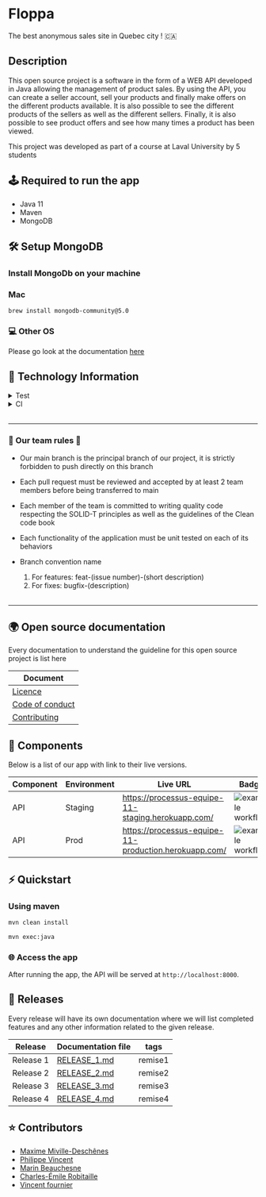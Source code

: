 #  Floppa

The best anonymous sales site in Quebec city ! 🇨🇦

## Description 

This open source project is a software in the form of a WEB API developed in Java allowing the management of product sales. 
By using the API, you can create a seller account, sell your products and finally make offers on the different products available.
It is also possible to see the different products of the sellers as well as the different sellers. 
Finally, it is also possible to see product offers and see how many times a product has been viewed.

This project was developed as part of a course at Laval University by 5 students

## 🕹 Required to run the app

- Java 11
- Maven
- MongoDB

## 🛠 Setup MongoDB

### Install MongoDb on your machine 

### Mac

```
brew install mongodb-community@5.0
```


### 💻 Other OS

Please go look at the documentation [here](https://www.mongodb.com/docs/manual/installation/)

## 📱 Technology Information

<details>
<summary> Test </summary>
<p>END to END testing : Rest assured 5.0.1</p>
<p>Unit test : Junit 5.7.2 and Mockito 2.28.2</p>
</details>

<details>
<summary> CI  </summary>
<p> Github action Java CI with Maven </p>
</details>
 <br />
<hr />

### 👭 Our team rules 👬

* Our main branch is the principal branch of our project, it is strictly forbidden to push directly on this branch
* Each pull request must be reviewed and accepted by at least 2 team members before being transferred to main
* Each member of the team is committed to writing quality code respecting the SOLID-T principles as well as the guidelines of the Clean code book
* Each functionality of the application must be unit tested on each of its behaviors
* Branch convention name
  1. For features: feat-(issue number)-(short description)
  2. For fixes: bugfix-(description)

  <br />
<hr />

## 🌍 Open source documentation

Every documentation to understand the guideline for this open source project is list here

| Document   | 
| --------- | 
| [Licence](./LICENSE)   |
| [Code of conduct](./CODE_OF_CONDUCT.md) |
| [Contributing](./CONTRIBUTING.md) | 



## 🧩 Components

Below is a list of our app with link to their live versions.

| Component | Environment | Live URL                                                 | Badge |
| --------- | ----------- | ---------------------------------------------------------|--------|
| API       | Staging     | https://processus-equipe-11-staging.herokuapp.com/       | ![example workflow](https://github.com/GLO2003-H22-eq11/H22-projet/actions/workflows/deployStaging.yml/badge.svg) |
| API       | Prod        | https://processus-equipe-11-production.herokuapp.com/    | ![example workflow](https://github.com/GLO2003-H22-eq11/H22-projet/actions/workflows/deployProd.yml/badge.svg?branch=tag)|



## ⚡️ Quickstart

### Using maven


```bash
mvn clean install 

mvn exec:java
```

### 🌐 Access the app

After running the app, the API will be served at `http://localhost:8000`.

## 📆 Releases

Every release will have its own documentation where we will list completed features and any other information related to the given release.

| Release   | Documentation file                 |  tags        |
| --------- |------------------------------------| -------------|
| Release 1 | [RELEASE_1.md](./exercices/tp1.md) | remise1      |
| Release 2 | [RELEASE_2.md](./exercices/tp2.md) | remise2      |
| Release 3 | [RELEASE_3.md](./exercices/tp3.md) | remise3      |
| Release 4 | [RELEASE_4.md](./exercices/tp4.md) | remise4      |


## ⭐️ Contributors
- [Maxime Miville-Deschênes](https://github.com/maximemvd)
- [Philippe Vincent](https://github.com/Philrobots)
- [Marin Beauchesne](https://github.com/marinoboi)
- [Charles-Émile Robitaille](https://github.com/Charlem33)
- [Vincent fournier](https://github.com/GoalCaufield)



